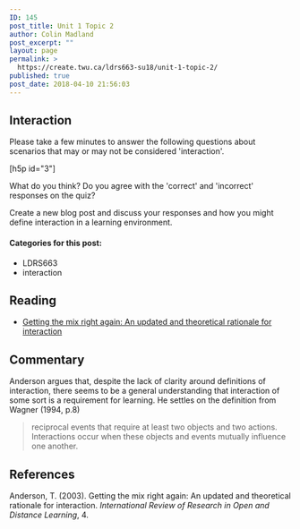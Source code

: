 ```yaml
---
ID: 145
post_title: Unit 1 Topic 2
author: Colin Madland
post_excerpt: ""
layout: page
permalink: >
  https://create.twu.ca/ldrs663-su18/unit-1-topic-2/
published: true
post_date: 2018-04-10 21:56:03
---
```


## Interaction

Please take a few minutes to answer the following questions about scenarios that may or may not be considered 'interaction'.

[h5p id="3"]

What do you think? Do you agree with the 'correct' and 'incorrect' responses on the quiz?

Create a new blog post and discuss your responses and how you might define interaction in a learning environment.

#### Categories for this post:
- LDRS663
- interaction

## Reading
- [Getting the mix right again: An updated and theoretical rationale for interaction](http://www.irrodl.org/index.php/irrodl/article/view/149/230)

## Commentary
Anderson argues that, despite the lack of clarity around definitions of interaction, there seems to be a general understanding that interaction of some sort is a requirement for learning. He settles on the definition from Wagner (1994, p.8)
>reciprocal events that require at least two objects and two actions. Interactions occur when these objects and events mutually influence one another.



## References

Anderson, T. (2003). Getting the mix right again: An updated and theoretical rationale for interaction. *International Review of Research in Open and Distance Learning*, 4.
